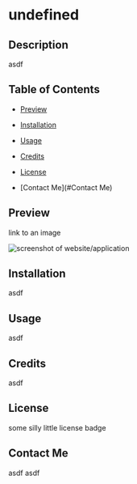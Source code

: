 # undefined

  ## Description
  
  asdf

  ## Table of Contents

  - [Preview](#preview)

  - [Installation](#installation)

  - [Usage](#usage)

  - [Credits](#Credits)

  - [License](#License)

  - [Contact Me](#Contact Me)
  
  ## Preview
  
  link to an image
  
  ![screenshot of website/application](asdf)
  
  ## Installation
  
  asdf
  
  ## Usage
  
  asdf
  
  ## Credits
  
  asdf
  
  ## License
  
  some silly little license badge
  
  ## Contact Me
  
  asdf
  asdf

